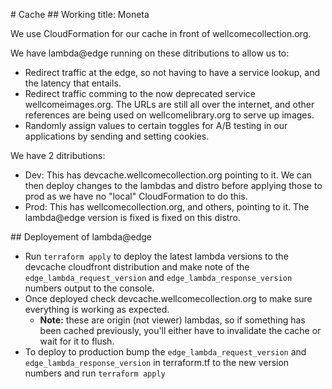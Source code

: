 # Cache
## Working title: Moneta

We use CloudFormation for our cache in front of wellcomecollection.org.

We have lambda@edge running on these ditributions to allow us to:
* Redirect traffic at the edge, so not having to have a service lookup, and the
  latency that entails.
* Redirect traffic comming to the now deprecated service wellcomeimages.org.
  The URLs are still all over the internet, and other references are being used
  on wellcomelibrary.org to serve up images.
* Randomly assign values to certain toggles for A/B testing in our applications
  by sending and setting cookies.

We have 2 ditributions:
* Dev: This has devcache.wellcomecollection.org pointing to it. We can then
  deploy changes to the lambdas and distro before applying those to prod as we
  have no "local" CloudFormation to do this.
* Prod: This has wellcomecollection.org, and others, pointing to it. The
  lambda@edge version is fixed is fixed on this distro.

## Deployement of lambda@edge
* Run `terraform apply` to deploy the latest lambda versions to the devcache cloudfront distribution and make note of the `edge_lambda_request_version` and `edge_lambda_response_version` numbers output to the console.
* Once deployed check devcache.wellcomecollection.org to make sure everything is working as expected.
  * __Note:__ these are origin (not viewer) lambdas, so if something has been cached previously, you'll either have to invalidate the cache or wait for it to flush.
* To deploy to production bump the `edge_lambda_request_version` and `edge_lambda_response_version` in terraform.tf to the new version numbers and run `terraform apply`
